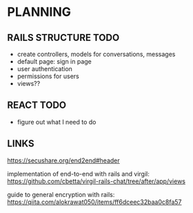 # PLANNING

## RAILS STRUCTURE TODO
  * create controllers, models for conversations, messages
  * default page: sign in page
  * user authentication
  * permissions for users
  * views??

## REACT TODO
  * figure out what I need to do

## LINKS
https://secushare.org/end2end#header

implementation of end-to-end with rails and virgil: https://github.com/cbetta/virgil-rails-chat/tree/after/app/views

guide to general encryption with rails: https://qiita.com/alokrawat050/items/ff6dceec32baa0c8fa57
